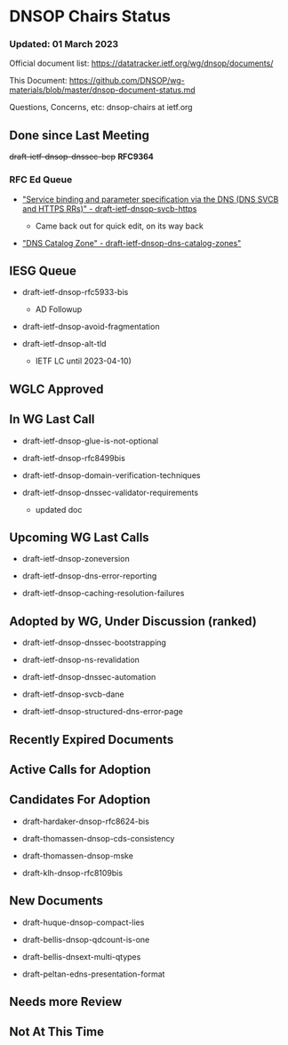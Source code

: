 # DNSOP Chairs Status
### Updated: 01 March 2023

Official document list: https://datatracker.ietf.org/wg/dnsop/documents/

This Document: https://github.com/DNSOP/wg-materials/blob/master/dnsop-document-status.md

Questions, Concerns, etc:  dnsop-chairs at ietf.org

## Done since Last Meeting

~~draft-ietf-dnsop-dnssec-bcp~~ **RFC9364**

### RFC Ed Queue

* ["Service binding and parameter specification via the DNS (DNS SVCB and HTTPS RRs)" - draft-ietf-dnsop-svcb-https](https://datatracker.ietf.org/doc/draft-ietf-dnsop-svcb-https/)
    - Came back out for quick edit, on its way back

* ["DNS Catalog Zone" - draft-ietf-dnsop-dns-catalog-zones"](https://datatracker.ietf.org/doc/draft-ietf-dnsop-dns-catalog-zones/)

## IESG Queue

* draft-ietf-dnsop-rfc5933-bis
    - AD Followup

* draft-ietf-dnsop-avoid-fragmentation

* draft-ietf-dnsop-alt-tld
    - IETF LC until 2023-04-10)

## WGLC Approved


## In WG Last Call

* draft-ietf-dnsop-glue-is-not-optional

* draft-ietf-dnsop-rfc8499bis

* draft-ietf-dnsop-domain-verification-techniques

* draft-ietf-dnsop-dnssec-validator-requirements
    - updated doc

## Upcoming WG Last Calls

* draft-ietf-dnsop-zoneversion

* draft-ietf-dnsop-dns-error-reporting

* draft-ietf-dnsop-caching-resolution-failures

## Adopted by WG, Under Discussion (ranked)

* draft-ietf-dnsop-dnssec-bootstrapping

* draft-ietf-dnsop-ns-revalidation

* draft-ietf-dnsop-dnssec-automation

* draft-ietf-dnsop-svcb-dane

* draft-ietf-dnsop-structured-dns-error-page

## Recently Expired Documents

## Active Calls for Adoption

## Candidates For Adoption

* draft-hardaker-dnsop-rfc8624-bis

* draft-thomassen-dnsop-cds-consistency

* draft-thomassen-dnsop-mske

* draft-klh-dnsop-rfc8109bis

## New Documents

* draft-huque-dnsop-compact-lies

* draft-bellis-dnsop-qdcount-is-one

* draft-bellis-dnsext-multi-qtypes

* draft-peltan-edns-presentation-format

## Needs more Review

## Not At This Time

